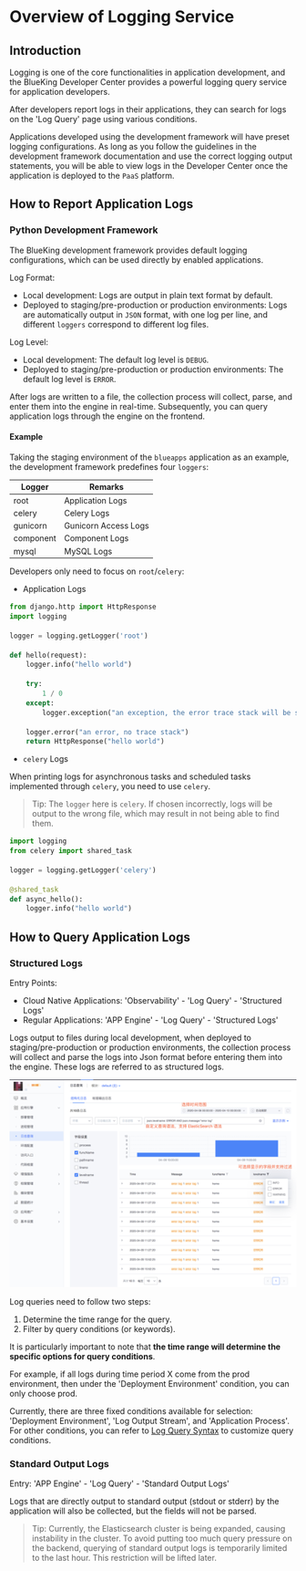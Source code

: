 # Overview of Logging Service

## Introduction

Logging is one of the core functionalities in application development, and the BlueKing Developer Center provides a powerful logging query service for application developers.

After developers report logs in their applications, they can search for logs on the 'Log Query' page using various conditions.

Applications developed using the development framework will have preset logging configurations. As long as you follow the guidelines in the development framework documentation and use the correct logging output statements, you will be able to view logs in the Developer Center once the application is deployed to the `PaaS` platform.

## How to Report Application Logs

### Python Development Framework

The BlueKing development framework provides default logging configurations, which can be used directly by enabled applications.

Log Format:

- Local development: Logs are output in plain text format by default.
- Deployed to staging/pre-production or production environments: Logs are automatically output in `JSON` format, with one log per line, and different `loggers` correspond to different log files.

Log Level:

- Local development: The default log level is `DEBUG`.
- Deployed to staging/pre-production or production environments: The default log level is `ERROR`.

After logs are written to a file, the collection process will collect, parse, and enter them into the engine in real-time. Subsequently, you can query application logs through the engine on the frontend.

#### Example

Taking the staging environment of the `blueapps` application as an example, the development framework predefines four `loggers`:

| Logger    | Remarks              |
| --------- | ----------------- |
| root      | Application Logs          |
| celery    | Celery Logs       |
| gunicorn  | Gunicorn Access Logs |
| component | Component Logs          |
| mysql     | MySQL Logs        |

Developers only need to focus on `root`/`celery`:

- Application Logs

```python
from django.http import HttpResponse
import logging

logger = logging.getLogger('root')

def hello(request):
    logger.info("hello world")

    try:
        1 / 0
    except:
        logger.exception("an exception, the error trace stack will be sent too")

    logger.error("an error, no trace stack")
    return HttpResponse("hello world")

```

- `celery` Logs

When printing logs for asynchronous tasks and scheduled tasks implemented through `celery`, you need to use `celery`.

> Tip: The `logger` here is `celery`. If chosen incorrectly, logs will be output to the wrong file, which may result in not being able to find them.

```python
import logging
from celery import shared_task

logger = logging.getLogger('celery')

@shared_task
def async_hello():
    logger.info("hello world")
```

## How to Query Application Logs

### Structured Logs

Entry Points:

- Cloud Native Applications: 'Observability' - 'Log Query' - 'Structured Logs'
- Regular Applications: 'APP Engine' - 'Log Query' - 'Structured Logs'

Logs output to files during local development, when deployed to staging/pre-production or production environments, the collection process will collect and parse the logs into Json format before entering them into the engine. These logs are referred to as structured logs.

![Log Query](../../assets/images/log_search_intro.png)

Log queries need to follow two steps:

1. Determine the time range for the query.
2. Filter by query conditions (or keywords).

It is particularly important to note that **the time range will determine the specific options for query conditions**.

For example, if all logs during time period X come from the prod environment, then under the 'Deployment Environment' condition, you can only choose prod.

Currently, there are three fixed conditions available for selection: 'Deployment Environment', 'Log Output Stream', and 'Application Process'. For other conditions, you can refer to [Log Query Syntax](./log_query_syntax.md) to customize query conditions.

### Standard Output Logs

Entry: 'APP Engine' - 'Log Query' - 'Standard Output Logs'

Logs that are directly output to standard output (stdout or stderr) by the application will also be collected, but the fields will not be parsed.

> Tip: Currently, the Elasticsearch cluster is being expanded, causing instability in the cluster. To avoid putting too much query pressure on the backend, querying of standard output logs is temporarily limited to the last hour. This restriction will be lifted later.